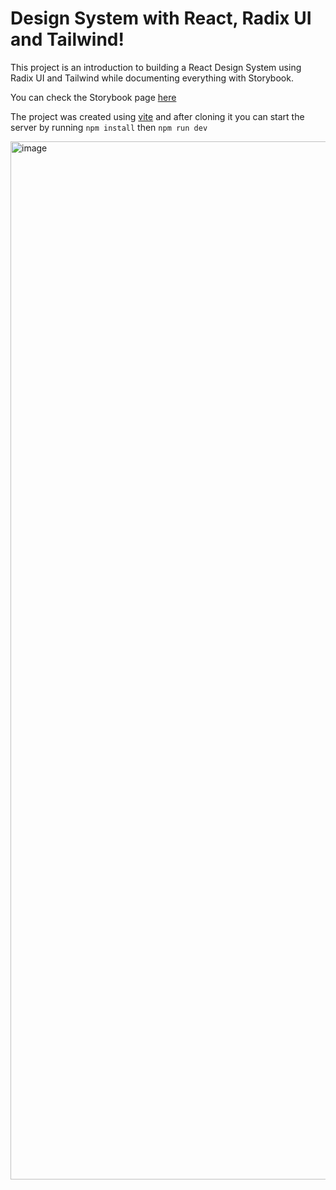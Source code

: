 # Design System with React, Radix UI and Tailwind!

This project is an introduction to building a React Design System using Radix UI and Tailwind while documenting everything with Storybook.

You can check the Storybook page [here](https://danielacb.github.io/bootcamp_rocketseat/react/design-system/)

The project was created using [vite](https://vitejs.dev/) and after cloning it you can start the server by running `npm install` then `npm run dev`

<img width="1661" alt="image" src="https://user-images.githubusercontent.com/18037904/202060998-adf28de7-12ee-4aa4-9529-b1bbf095b41c.png">
